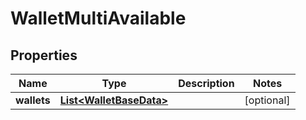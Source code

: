 # WalletMultiAvailable

## Properties
Name | Type | Description | Notes
------------ | ------------- | ------------- | -------------
**wallets** | [**List&lt;WalletBaseData&gt;**](WalletBaseData.md) |  |  [optional]
